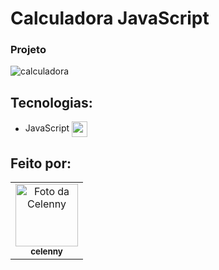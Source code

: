 # Calculadora JavaScript

### Projeto
![calculadora](https://user-images.githubusercontent.com/70456452/153756532-1ff0291c-5559-45c8-845b-078fa2d78eae.jpg)

## Tecnologias:

- JavaScript  <img align="center" height="25" src="https://cdn.jsdelivr.net/gh/devicons/devicon/icons/javascript/javascript-original.svg"> 

## Feito por:
<table>
  <tr>
    <td align="center">
      <a href="#">
        <img src="https://avatars.githubusercontent.com/celenny" width="100px;" alt="Foto da Celenny"/><br>
        <sub>
          <b>celenny</b>
        </sub>
      </a>
    </td>
  </tr>
</table>
